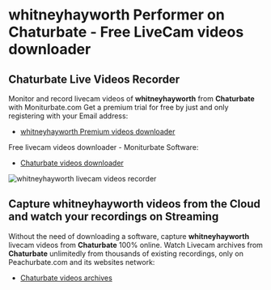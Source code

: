 # whitneyhayworth Performer on Chaturbate - Free LiveCam videos downloader

## Chaturbate Live Videos Recorder

Monitor and record livecam videos of **whitneyhayworth** from **Chaturbate** with Moniturbate.com
Get a premium trial for free by just and only registering with your Email address:
* [whitneyhayworth Premium videos downloader](https://moniturbate.com/request-demo-licence-key.html)

Free livecam videos downloader - Moniturbate Software:
* [Chaturbate videos downloader](https://moniturbate.com/moniturbate-download-software.html)

![whitneyhayworth livecam videos recorder](https://peachurnet.com/templates/moniturbate-software.png)


## Capture whitneyhayworth videos from the Cloud and watch your recordings on Streaming

Without the need of downloading a software, capture **whitneyhayworth** livecam videos from **Chaturbate** 100% online.
Watch Livecam archives from **Chaturbate** unlimitedly from thousands of existing recordings, only on Peachurbate.com and its websites network:
* [Chaturbate videos archives](https://peachurnet.com/)